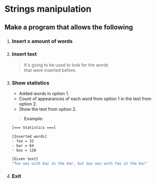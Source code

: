 # **Strings manipulation**

## **Make a program that allows the following**

1. ### **Insert x amount of words**

2. ### **Insert text**

    > It's going to be used to look for the words  
    > that were inserted before.

3. ### **Show statistics**

    * Added words in option 1.
    * Count of appearances of each word from option 1 in the text from option 2.
    * Show the text from option 2.

    > **Example:**

    ```bash
    [=== Statistics ===]

    [Inserted words]
    - foo = 32
    - bar = 64
    - baz = 128

    [Given text]
    "foo was with baz in the bar, but baz was with foo in the bar"    
    ```

4. ### **Exit**
